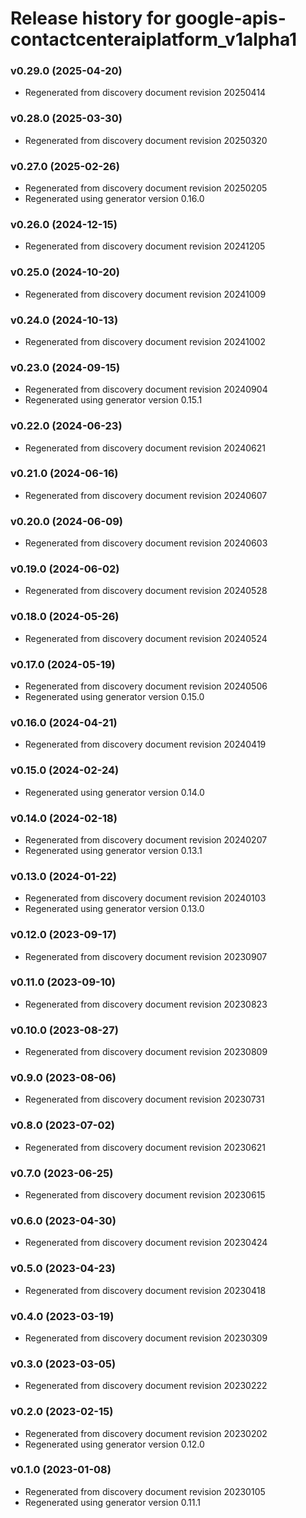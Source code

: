 # Release history for google-apis-contactcenteraiplatform_v1alpha1

### v0.29.0 (2025-04-20)

* Regenerated from discovery document revision 20250414

### v0.28.0 (2025-03-30)

* Regenerated from discovery document revision 20250320

### v0.27.0 (2025-02-26)

* Regenerated from discovery document revision 20250205
* Regenerated using generator version 0.16.0

### v0.26.0 (2024-12-15)

* Regenerated from discovery document revision 20241205

### v0.25.0 (2024-10-20)

* Regenerated from discovery document revision 20241009

### v0.24.0 (2024-10-13)

* Regenerated from discovery document revision 20241002

### v0.23.0 (2024-09-15)

* Regenerated from discovery document revision 20240904
* Regenerated using generator version 0.15.1

### v0.22.0 (2024-06-23)

* Regenerated from discovery document revision 20240621

### v0.21.0 (2024-06-16)

* Regenerated from discovery document revision 20240607

### v0.20.0 (2024-06-09)

* Regenerated from discovery document revision 20240603

### v0.19.0 (2024-06-02)

* Regenerated from discovery document revision 20240528

### v0.18.0 (2024-05-26)

* Regenerated from discovery document revision 20240524

### v0.17.0 (2024-05-19)

* Regenerated from discovery document revision 20240506
* Regenerated using generator version 0.15.0

### v0.16.0 (2024-04-21)

* Regenerated from discovery document revision 20240419

### v0.15.0 (2024-02-24)

* Regenerated using generator version 0.14.0

### v0.14.0 (2024-02-18)

* Regenerated from discovery document revision 20240207
* Regenerated using generator version 0.13.1

### v0.13.0 (2024-01-22)

* Regenerated from discovery document revision 20240103
* Regenerated using generator version 0.13.0

### v0.12.0 (2023-09-17)

* Regenerated from discovery document revision 20230907

### v0.11.0 (2023-09-10)

* Regenerated from discovery document revision 20230823

### v0.10.0 (2023-08-27)

* Regenerated from discovery document revision 20230809

### v0.9.0 (2023-08-06)

* Regenerated from discovery document revision 20230731

### v0.8.0 (2023-07-02)

* Regenerated from discovery document revision 20230621

### v0.7.0 (2023-06-25)

* Regenerated from discovery document revision 20230615

### v0.6.0 (2023-04-30)

* Regenerated from discovery document revision 20230424

### v0.5.0 (2023-04-23)

* Regenerated from discovery document revision 20230418

### v0.4.0 (2023-03-19)

* Regenerated from discovery document revision 20230309

### v0.3.0 (2023-03-05)

* Regenerated from discovery document revision 20230222

### v0.2.0 (2023-02-15)

* Regenerated from discovery document revision 20230202
* Regenerated using generator version 0.12.0

### v0.1.0 (2023-01-08)

* Regenerated from discovery document revision 20230105
* Regenerated using generator version 0.11.1

